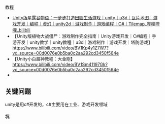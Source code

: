 教程

- [Unity版星露谷物语：一步步打造田园生活游戏｜unity｜u3d｜瓦片地图｜游戏开发｜编程｜虚幻｜unity2d｜游戏制作｜游戏编程｜C#｜Tilemap_哔哩哔哩_bilibili](https://www.bilibili.com/video/BV1TC4y1B7VZ/?spm_id_from=333.999.0.0&vd_source=522153461914a766fc002cc8619314e4)
- 【Unity版植物大战僵尸：游戏制作完全指南｜Unity游戏开发｜C#编程｜手游开发｜unity教学｜unity教程｜u3d｜游戏制作｜游戏开发｜塔防游戏】https://www.bilibili.com/video/BV1Kp4y1Z7W7?vd_source=00d0076e0b5ba0c2aa292cd3450f564e
- 【Unity小白超神教程：大金刚】https://www.bilibili.com/video/BV1Sm41197Gk?vd_source=00d0076e0b5ba0c2aa292cd3450f564e
- 



## 关键问题

unity是用c#开发的，c#主要用在工业、游戏开发领域





#### 坑